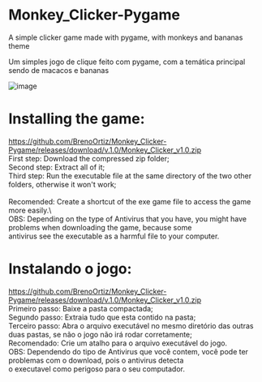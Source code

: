 # Monkey_Clicker-Pygame
 A simple clicker game made with pygame, with monkeys and bananas theme
 
 Um simples jogo de clique feito com pygame, com a temática principal sendo de macacos e bananas 
 
 ![image](https://user-images.githubusercontent.com/82238627/119421533-49f85700-bcd5-11eb-8ed0-3056e9592852.png)

 
# Installing the game:
 https://github.com/BrenoOrtiz/Monkey_Clicker-Pygame/releases/download/v.1.0/Monkey_Clicker_v1.0.zip \
 First step: Download the compressed zip folder;\
 Second step: Extract all of it;\
 Third step: Run the executable file at the same directory of the two other folders, otherwise it won't work;\
 \
 Recomended: Create a shortcut of the exe game file to access the game more easily.\ 
 \
 OBS: Depending on the type of Antivirus that you have, you might have problems when downloading the game, because some\
 antivirus see the executable as a harmful file to your computer.
 
 # Instalando o jogo:
 https://github.com/BrenoOrtiz/Monkey_Clicker-Pygame/releases/download/v.1.0/Monkey_Clicker_v1.0.zip \
 Primeiro passo: Baixe a pasta compactada;\
 Segundo passo: Extraia tudo que esta contido na pasta;\
 Terceiro passo: Abra o arquivo executável no mesmo diretório das outras duas pastas, se não o jogo não irá rodar corretamente;
 \
 Recomendado: Crie um atalho para o arquivo executável do jogo.
 \
 OBS: Dependendo do tipo de Antivirus que você contem, você pode ter problemas com o download, pois o  antivirus detecta\
 o executavel como perigoso para o seu computador.
